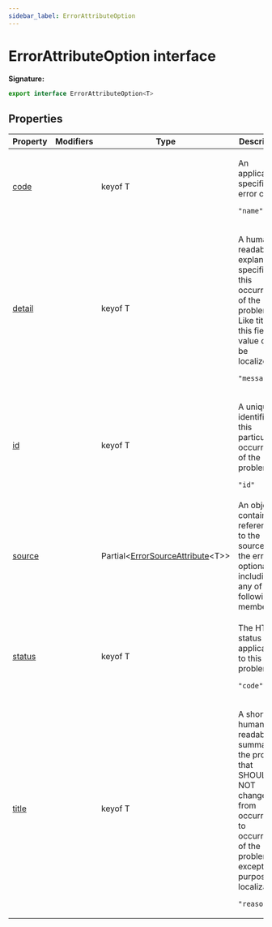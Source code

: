 ```yaml
---
sidebar_label: ErrorAttributeOption
---
```

# ErrorAttributeOption interface

**Signature:**

```typescript
export interface ErrorAttributeOption<T> 
```

## Properties

|  Property | Modifiers | Type | Description |
|  --- | --- | --- | --- |
|  [code](./ts-japi.errorattributeoption.code.md) |  | keyof T | <p>An application-specific error code.</p><p> <code>&quot;name&quot;</code></p> |
|  [detail](./ts-japi.errorattributeoption.detail.md) |  | keyof T | <p>A human-readable explanation specific to this occurrence of the problem. Like title, this field’s value can be localized.</p><p> <code>&quot;message&quot;</code></p> |
|  [id](./ts-japi.errorattributeoption.id.md) |  | keyof T | <p>A unique identifier for this particular occurrence of the problem.</p><p> <code>&quot;id&quot;</code></p> |
|  [source](./ts-japi.errorattributeoption.source.md) |  | Partial&lt;[ErrorSourceAttribute](./ts-japi.errorsourceattribute.md)&lt;T&gt;&gt; | An object containing references to the source of the error, optionally including any of the following members. |
|  [status](./ts-japi.errorattributeoption.status.md) |  | keyof T | <p>The HTTP status code applicable to this problem.</p><p> <code>&quot;code&quot;</code></p> |
|  [title](./ts-japi.errorattributeoption.title.md) |  | keyof T | <p>A short, human-readable summary of the problem that SHOULD NOT change from occurrence to occurrence of the problem, except for purposes of localization.</p><p> <code>&quot;reason&quot;</code></p> |

